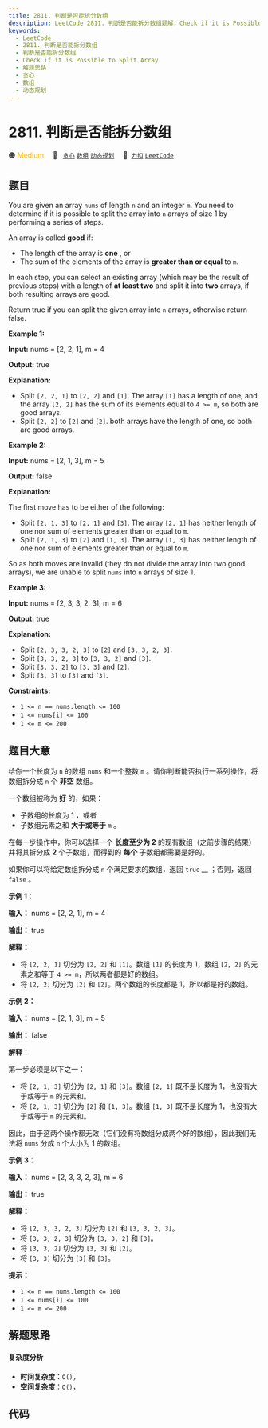 ```yaml
---
title: 2811. 判断是否能拆分数组
description: LeetCode 2811. 判断是否能拆分数组题解，Check if it is Possible to Split Array，包含解题思路、复杂度分析以及完整的 JavaScript 代码实现。
keywords:
  - LeetCode
  - 2811. 判断是否能拆分数组
  - 判断是否能拆分数组
  - Check if it is Possible to Split Array
  - 解题思路
  - 贪心
  - 数组
  - 动态规划
---
```


# 2811. 判断是否能拆分数组

🟠 <font color=#ffb800>Medium</font>&emsp; 🔖&ensp; [`贪心`](/tag/greedy.md) [`数组`](/tag/array.md) [`动态规划`](/tag/dynamic-programming.md)&emsp; 🔗&ensp;[`力扣`](https://leetcode.cn/problems/check-if-it-is-possible-to-split-array) [`LeetCode`](https://leetcode.com/problems/check-if-it-is-possible-to-split-array)

## 题目

You are given an array `nums` of length `n` and an integer `m`. You need to
determine if it is possible to split the array into `n` arrays of size 1 by
performing a series of steps.

An array is called **good** if:

  * The length of the array is **one** , or
  * The sum of the elements of the array is **greater than or equal** to `m`.

In each step, you can select an existing array (which may be the result of
previous steps) with a length of **at least two** and split it into **two**
arrays, if both resulting arrays are good.

Return true if you can split the given array into `n` arrays, otherwise return
false.



**Example 1:**

**Input:** nums = [2, 2, 1], m = 4

**Output:** true

**Explanation:**

  * Split `[2, 2, 1]` to `[2, 2]` and `[1]`. The array `[1]` has a length of one, and the array `[2, 2]` has the sum of its elements equal to `4 >= m`, so both are good arrays.
  * Split `[2, 2]` to `[2]` and `[2]`. both arrays have the length of one, so both are good arrays.

**Example 2:**

**Input:** nums = [2, 1, 3], m = 5

**Output:** false

**Explanation:**

The first move has to be either of the following:

  * Split `[2, 1, 3]` to `[2, 1]` and `[3]`. The array `[2, 1]` has neither length of one nor sum of elements greater than or equal to `m`.
  * Split `[2, 1, 3]` to `[2]` and `[1, 3]`. The array `[1, 3]` has neither length of one nor sum of elements greater than or equal to `m`.

So as both moves are invalid (they do not divide the array into two good
arrays), we are unable to split `nums` into `n` arrays of size 1.

**Example 3:**

**Input:** nums = [2, 3, 3, 2, 3], m = 6

**Output:** true

**Explanation:**

  * Split `[2, 3, 3, 2, 3]` to `[2]` and `[3, 3, 2, 3]`.
  * Split `[3, 3, 2, 3]` to `[3, 3, 2]` and `[3]`.
  * Split `[3, 3, 2]` to `[3, 3]` and `[2]`.
  * Split `[3, 3]` to `[3]` and `[3]`.



**Constraints:**

  * `1 <= n == nums.length <= 100`
  * `1 <= nums[i] <= 100`
  * `1 <= m <= 200`


## 题目大意

给你一个长度为 `n` 的数组 `nums` 和一个整数 `m` 。请你判断能否执行一系列操作，将数组拆分成 `n` 个 **非空** 数组。

一个数组被称为 **好** 的，如果：

  * 子数组的长度为 1 ，或者
  * 子数组元素之和 **大于或等于**   `m` 。

在每一步操作中，你可以选择一个 **长度至少为 2** 的现有数组（之前步骤的结果） 并将其拆分成 **2** 个子数组，而得到的 **每个**
子数组都需要是好的。

如果你可以将给定数组拆分成 `n` 个满足要求的数组，返回 `true` __ ；否则，返回 `false` 。



**示例 1：**

**输入：** nums = [2, 2, 1], m = 4

**输出：** true

**解释：**

  * 将 `[2, 2, 1]` 切分为 `[2, 2]` 和 `[1]`。数组 `[1]` 的长度为 1，数组 `[2, 2]` 的元素之和等于 `4 >= m`，所以两者都是好的数组。
  * 将 `[2, 2]` 切分为 `[2]` 和 `[2]`。两个数组的长度都是 1，所以都是好的数组。

**示例 2：**

**输入：** nums = [2, 1, 3], m = 5

**输出：** false

**解释：**

第一步必须是以下之一：

  * 将 `[2, 1, 3]` 切分为 `[2, 1]` 和 `[3]`。数组 `[2, 1]` 既不是长度为 1，也没有大于或等于 `m` 的元素和。
  * 将 `[2, 1, 3]` 切分为 `[2]` 和 `[1, 3]`。数组 `[1, 3]` 既不是长度为 1，也没有大于或等于 `m` 的元素和。

因此，由于这两个操作都无效（它们没有将数组分成两个好的数组），因此我们无法将 `nums` 分成 `n` 个大小为 1 的数组。

**示例 3：**

**输入：** nums = [2, 3, 3, 2, 3], m = 6

**输出：** true

**解释：**

  * 将 `[2, 3, 3, 2, 3]` 切分为 `[2]` 和 `[3, 3, 2, 3]`。
  * 将 `[3, 3, 2, 3]` 切分为 `[3, 3, 2]` 和 `[3]`。
  * 将 `[3, 3, 2]` 切分为 `[3, 3]` 和 `[2]`。
  * 将 `[3, 3]` 切分为 `[3]` 和 `[3]`。



**提示：**

  * `1 <= n == nums.length <= 100`
  * `1 <= nums[i] <= 100`
  * `1 <= m <= 200`


## 解题思路

#### 复杂度分析

- **时间复杂度**：`O()`，
- **空间复杂度**：`O()`，

## 代码

```javascript

```